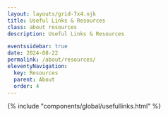 ```yaml
---
layout: layouts/grid-7x4.njk
title: Useful Links & Resources
class: about resources
description: Useful Links & Resources

eventssidebar: true
date: 2024-08-22
permalink: /about/resources/
eleventyNavigation:
  key: Resources
  parent: About
  order: 4
---
```


{% include "components/global/usefullinks.html" %}